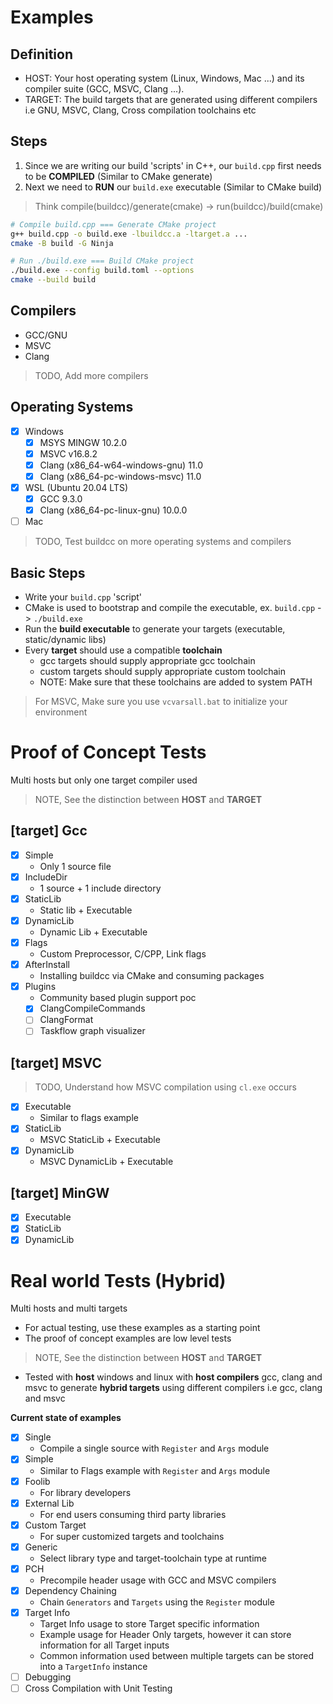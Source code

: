 # Examples

## Definition

- HOST: Your host operating system (Linux, Windows, Mac ...) and its compiler suite (GCC, MSVC, Clang ...).
- TARGET: The build targets that are generated using different compilers i.e GNU, MSVC, Clang, Cross compilation toolchains etc

## Steps

1. Since we are writing our build 'scripts' in C++, our `build.cpp` first needs to be **COMPILED** (Similar to CMake generate)
2. Next we need to **RUN** our `build.exe` executable (Similar to CMake build)

> Think compile(buildcc)/generate(cmake) -> run(buildcc)/build(cmake)

```bash
# Compile build.cpp === Generate CMake project
g++ build.cpp -o build.exe -lbuildcc.a -ltarget.a ...
cmake -B build -G Ninja

# Run ./build.exe === Build CMake project
./build.exe --config build.toml --options
cmake --build build
```

## Compilers

- GCC/GNU
- MSVC
- Clang

> TODO, Add more compilers

## Operating Systems

- [x] Windows
  - [x] MSYS MINGW 10.2.0
  - [x] MSVC v16.8.2
  - [x] Clang (x86_64-w64-windows-gnu) 11.0 
  - [x] Clang (x86_64-pc-windows-msvc) 11.0
- [x] WSL (Ubuntu 20.04 LTS)
  - [x] GCC 9.3.0
  - [x] Clang (x86_64-pc-linux-gnu) 10.0.0
- [ ] Mac

> TODO, Test buildcc on more operating systems and compilers

## Basic Steps

- Write your `build.cpp` 'script'
- CMake is used to bootstrap and compile the executable, ex. `build.cpp` -> `./build.exe`
- Run the **build executable** to generate your targets (executable, static/dynamic libs)
- Every **target** should use a compatible **toolchain**
  - gcc targets should supply appropriate gcc toolchain
  - custom targets should supply appropriate custom toolchain
  - NOTE: Make sure that these toolchains are added to system PATH

> For MSVC, Make sure you use `vcvarsall.bat` to initialize your environment

# Proof of Concept Tests

Multi hosts but only one target compiler used

> NOTE, See the distinction between **HOST** and **TARGET**

## [target] Gcc

- [x] Simple
  - Only 1 source file 
- [x] IncludeDir
  - 1 source + 1 include directory 
- [x] StaticLib
  - Static lib + Executable 
- [x] DynamicLib
  - Dynamic Lib + Executable 
- [x] Flags
  - Custom Preprocessor, C/CPP, Link flags 
- [x] AfterInstall
  - Installing buildcc via CMake and consuming packages 
- [x] Plugins
  - Community based plugin support poc 
  - [x] ClangCompileCommands 
  - [ ] ClangFormat
  - [ ] Taskflow graph visualizer

## [target] MSVC

> TODO, Understand how MSVC compilation using `cl.exe` occurs

- [x] Executable
  - Similar to flags example 
- [x] StaticLib
  - MSVC StaticLib + Executable 
- [x] DynamicLib
  - MSVC DynamicLib + Executable 

## [target] MinGW

- [x] Executable
- [x] StaticLib
- [x] DynamicLib

# Real world Tests (Hybrid)

Multi hosts and multi targets

- For actual testing, use these examples as a starting point
- The proof of concept examples are low level tests

> NOTE, See the distinction between **HOST** and **TARGET**

- Tested with **host** windows and linux with **host compilers** gcc, clang and msvc to generate **hybrid targets** using different compilers i.e gcc, clang and msvc

**Current state of examples**

- [x] Single
  - Compile a single source with `Register` and `Args` module
- [x] Simple
  - Similar to Flags example with `Register` and `Args` module 
- [x] Foolib
  - For library developers 
- [x] External Lib
  - For end users consuming third party libraries 
- [x] Custom Target
  - For super customized targets and toolchains 
- [x] Generic
  - Select library type and target-toolchain type at runtime
- [x] PCH
  - Precompile header usage with GCC and MSVC compilers 
- [x] Dependency Chaining
  - Chain `Generators` and `Targets` using the `Register` module 
- [x] Target Info
  - Target Info usage to store Target specific information
  - Example usage for Header Only targets, however it can store information for all Target inputs
  - Common information used between multiple targets can be stored into a `TargetInfo` instance
- [ ] Debugging
- [ ] Cross Compilation with Unit Testing

